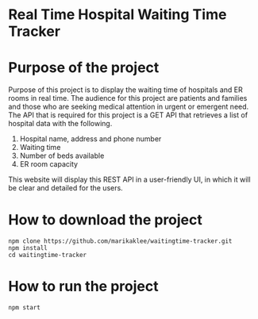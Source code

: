 # Real Time Hospital Waiting Time Tracker

# Purpose of the project
Purpose of this project is to display the waiting time of hospitals and ER rooms in real time. The audience for this project are patients and families and those who are seeking medical attention in urgent or emergent need. The API that is required for this project is a GET API that retrieves a list of hospital data with the following.

1. Hospital name, address and phone number
2. Waiting time
3. Number of beds available
4. ER room capacity

This website will display this REST API in a user-friendly UI, in which it will be clear and detailed for the users.

# How to download the project
```
npm clone https://github.com/marikaklee/waitingtime-tracker.git
npm install
cd waitingtime-tracker

```

# How to run the project
```
npm start
```